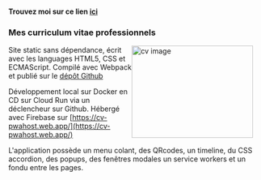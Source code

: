 #### Trouvez moi sur ce lien [ici](https://cv-pwahost.web.app/)

### Mes curriculum vitae professionnels
<img align="right" style="margin:0 20px 10px 0;" src="https://cv-pwahost.web.app/img/PerformCV.3ebd18935fcabbe453df1f631d3c4709.png" alt="cv image" width="240" height="182"/>

Site static sans dépendance, écrit avec les languages HTML5, CSS et ECMAScript. Compilé avec Webpack  et publié sur le [dépôt Github](https://github.com/Cursusdev/cv-pwahost)

Développement local sur Docker en CD sur Cloud Run via un déclencheur sur Github. Hébergé avec Firebase sur [https://cv-pwahost.web.app/](https://cv-pwahost.web.app/)

L'application possède un menu colant, des QRcodes, un timeline, du CSS accordion, des popups, des fenêtres modales un service workers et un fondu entre les pages.
